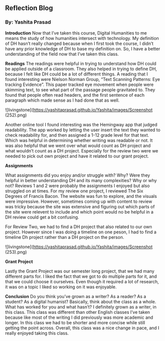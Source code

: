 ## Reflection Blog 
### By: Yashita Prasad


**Introduction** 
Now that I’ve taken this course, Digital Humanities to me means the study of how humanities intersect with technology. My definition of DH hasn’t really changed because when I first took the course, I didn’t have any prior knowledge of DH to base my definition on. So, I have a better understanding of the field now that I’ve taken this class. 

**Readings**
The readings were helpful in trying to understand how DH could be applied outside of a classroom. They also helped in trying to define DH, because I felt like DH could be a lot of different things.  A reading that I found interesting were Nielson Norman Group, “Text Scanning Patterns: Eye tracking Evidence”. This paper tracked eye movement when people were skimming text, to see what part of the passage people gravitated to. They found that people often read headers, and the first sentence of each paragraph which made sense as I had done that as well. 


![livingstone](https://yashitaprasad.github.io/Yashita/images/Screenshot (252).png)


Another online tool I found interesting was the Hemingway app that judged readability. The app worked by letting the user insert the text they wanted to check readability for, and then assigned a 1-12 grade level for that text. Which was helpful in determining whether writing was readable or not. It was also helpful that we went over what would count as DH project and what wouldn’t count as a DH project. Especially for the review two were we needed to pick out own project and have it related to our grant project. 

**Assignments**

What assignments did you enjoy and/or struggle with? Why? Were they helpful in better understanding DH and its many complexities? Why or why not?
Reviews 1 and 2 were probably the assignments I enjoyed but also struggled on at times. For my review one project, I reviewed The Six Degrees of Francis Bacon. The website was fun to explore, and the visuals were impressive. However, sometimes coming up with content to review was tricky because the site was extensive and figuring out which parts of the site were relevent to include and which point would no be helpful in a DH review could get a bit confusing. 

For Review Two, we had to find a DH project that also related to our own project. However since I was doing a timeline on one peson, I had to find a timeline Dh project rather than a DH project on the person. 

![livingstone](https://yashitaprasad.github.io/Yashita/images/Screenshot (253).png)

**Grant Project**

Lastly the Grant Project was our semester long project, that we had many different parts for. I liked the fact that we got to do multiple parts for it, and that we could choose it ourselves. Even though it required a lot of research, it was on a topic I liked so working on it was enjoyable. 

**Conclusion**
Do you think you’ve grown as a writer? As a reader? As a student? As a digital humanist?
Basically, think about the class as a whole. What has worked for you and what hasn’t?
I definitely grown as a writer, in this class. This class was different than other English classes I’ve taken because like most of the writing I did previously was more academic and longer. In this class we had to be shorter and more concise while still getting the point across.  Overall, this class was a nice change in pace, and I really enjoyed taking this class. 
